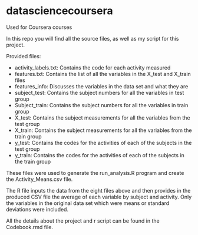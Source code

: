 # datasciencecoursera
Used for Coursera courses

In this repo you will find all the source files, as well as my script for this project.

Provided files:

* activity_labels.txt:  Contains the code for each activity measured  
* features.txt:  Contains the list of all the variables in the X_test and X_train files  
* features_info:  Discusses the variables in the data set and what they are  
* subject_test:  Contains the subject numbers for all the variables in test group  
* Subject_train:  Contains the subject numbers for all the variables in train group  
* X_test:  Contains the subject measurements for all the variables from the test group  
* X_train:  Contains the subject measurements for all the variables from the train group  
* y_test:  Contains the codes for the activities of each of the subjects in the test group  
* y_train: Contains the codes for the activities of each of the subjects in the train group

These files were used to generate the run_analysis.R program and create the Activity_Means.csv file.

The R file inputs the data from the eight files above and then provides in the produced CSV file the average of each variable by subject and activity.  Only the variables in the original data set which were means or standard deviations were included.  

All the details about the project and r script can be found in the Codebook.rmd file.

